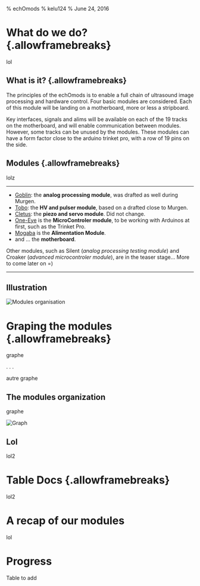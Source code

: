 % echOmods
% kelu124
% June 24, 2016
 
# What do we do? {.allowframebreaks}

lol

## What is it? {.allowframebreaks}

The principles of the echOmods is to enable a full chain of ultrasound image processing and hardware control. Four basic modules are considered. Each of this module will be landing on a motherboard, more or less a stripboard.

Key interfaces, signals and alims will be available on each of the 19 tracks on the motherboard, and will enable communication between modules. However, some tracks can be unused by the modules. These modules can have a form factor close to the arduino trinket pro, with a row of 19 pins on the side.

## Modules {.allowframebreaks}

lolz

------------------

* [Goblin](/goblin/Readme.md): the __analog processing module__, was drafted as well during Murgen. 
* [Tobo](/tobo/Readme.md): the __HV and pulser module__, based on a drafted close to Murgen. 
* [Cletus](/cletus/Readme.md): the __piezo and servo module__. Did not change. 
* [One-Eye](/oneeye/Readme.md) is the __MicroControler module__, to be working with Arduinos at first, such as the Trinket Pro.
* [Mogaba](/mogaba/Readme.md) is the __Alimentation Module__.
* and ... the __motherboard__.

Other modules, such as Silent (_analog processing testing module_) and Croaker (_advanced microcontroler module_), are in the teaser stage... More to come later on =)

------------------

## Illustration

![Modules organisation](..//include/images/modules.png)
 
# Graping the modules {.allowframebreaks}
 
graphe

. . .

autre graphe

## The modules organization 

graphe 

![Graph](..//include/ModulesGraph.png) 

## Lol

lol2
 
# Table Docs {.allowframebreaks}

lol2

# A recap of our modules 

lol


# Progress
 
Table to add
